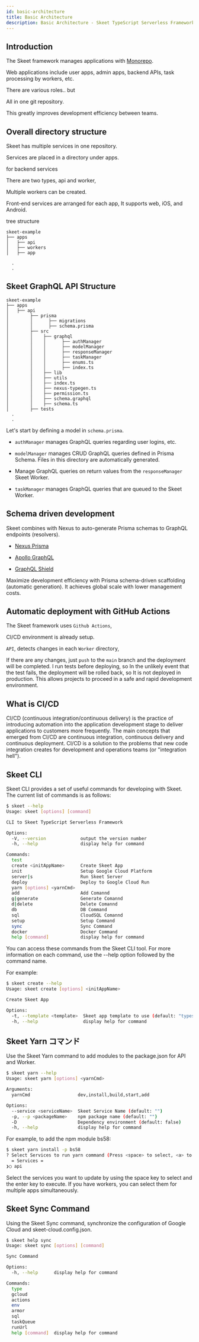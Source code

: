 ```yaml
---
id: basic-architecture
title: Basic Architecture
description: Basic Architecture - Skeet TypeScript Serverless Framework
---
```


## Introduction

The Skeet framework manages applications with [Monorepo](https://en.wikipedia.org/wiki/Monorepo).

Web applications include user apps, admin apps, backend APIs, task processing by workers, etc.

There are various roles.. but

All in one git repository.

This greatly improves development efficiency between teams.

## Overall directory structure

Skeet has multiple services in one repository.

Services are placed in a directory under apps.

for backend services

There are two types, api and worker,

Multiple workers can be created.

Front-end services are arranged for each app,
It supports web, iOS, and Android.

tree structure

```
skeet-example
├── apps
│   ├── api
│   ├── workers
│   ├── app

  .
  .
```

## Skeet GraphQL API Structure

```
skeet-example
├── apps
│   ├── api
│        ├── prisma
│        │      ├── migrations
│        │      ├── schema.prisma
│        ├── src
│        │    ├── graphql
│        │    │      ├── authManager
│        │    │      ├── modelManager
│        │    │      ├── responseManager
│        │    │      ├── taskManager
│        │    │      ├── enums.ts
│        │    │      ├── index.ts
│        │    ├── lib
│        │    ├── utils
│        │    ├── index.ts
│        │    ├── nexus-typegen.ts
│        │    ├── permission.ts
│        │    ├── schema.graphql
│        │    ├── schema.ts
│        ├── tests
  .
  .
```

Let's start by defining a model in `schema.prisma`.

- `authManager` manages GraphQL queries regarding user logins, etc.

- `modelManager` manages CRUD GraphQL queries defined in Prisma Schema. Files in this directory are automatically generated.

- Manage GraphQL queries on return values ​​from the `responseManager` Skeet Worker.

- `taskManager` manages GraphQL queries that are queued to the Skeet Worker.

## Schema driven development

Skeet combines with Nexus to auto-generate Prisma schemas to GraphQL endpoints (resolvers).

- [Nexus Prisma](https://graphql-nexus.github.io/nexus-prisma)

- [Apollo GraphQL](https://www.apollographql.com/)

- [GraphQL Shield](https://the-guild.dev/graphql/shield/docs)

Maximize development efficiency with Prisma schema-driven scaffolding (automatic generation). It achieves global scale with lower management costs.

## Automatic deployment with GitHub Actions

The Skeet framework uses `Github Actions`,

CI/CD environment is already setup.

`API`, detects changes in each `Worker` directory,

If there are any changes, just `push` to the `main` branch and the deployment will be completed.
I run tests before deploying, so
In the unlikely event that the test fails, the deployment will be rolled back, so
It is not deployed in production.
This allows projects to proceed in a safe and rapid development environment.

## What is CI/CD

CI/CD (continuous integration/continuous delivery) is the practice of introducing automation into the application development stage to deliver applications to customers more frequently. The main concepts that emerged from CI/CD are continuous integration, continuous delivery and continuous deployment. CI/CD is a solution to the problems that new code integration creates for development and operations teams (or "integration hell").

## Skeet CLI

Skeet CLI provides a set of useful commands for developing with Skeet. The current list of commands is as follows:

```bash
$ skeet --help
Usage: skeet [options] [command]

CLI to Skeet TypeScript Serverless Framework

Options:
  -V, --version             output the version number
  -h, --help                display help for command

Commands:
  test
  create <initAppName>      Create Skeet App
  init                      Setup Google Cloud Platform
  server|s                  Run Skeet Server
  deploy                    Deploy to Google Cloud Run
  yarn [options] <yarnCmd>
  add                       Add Comannd
  g|generate                Generate Comannd
  d|delete                  Delete Comannd
  db                        DB Command
  sql                       CloudSQL Comannd
  setup                     Setup Command
  sync                      Sync Command
  docker                    Docker Command
  help [command]            display help for command
```

You can access these commands from the Skeet CLI tool. For more information on each command, use the --help option followed by the command name.

For example:

```bash
$ skeet create --help
Usage: skeet create [options] <initAppName>

Create Skeet App

Options:
  -t, --template <template>  Skeet app template to use (default: "typescript")
  -h, --help                 display help for command
```

## Skeet Yarn コマンド

Use the Skeet Yarn command to add modules to the package.json for API and Worker.

```bash
$ skeet yarn --help
Usage: skeet yarn [options] <yarnCmd>

Arguments:
  yarnCmd                  dev,install,build,start,add

Options:
  --service <serviceName>  Skeet Service Name (default: "")
  -p, --p <packageName>    npm package name (default: "")
  -D                       Dependency environment (default: false)
  -h, --help               display help for command
```

For example, to add the npm module bs58:

```bash
$ skeet yarn install -p bs58
? Select Services to run yarn command (Press <space> to select, <a> to toggle all, <i> to invert selection, and <enter> to proceed)
  = Services =
❯◯ api
```

Select the services you want to update by using the space key to select and the enter key to execute. If you have workers, you can select them for multiple apps simultaneously.

## Skeet Sync Command

Using the Skeet Sync command, synchronize the configuration of Google Cloud and skeet-cloud.config.json.

```bash
$ skeet help sync
Usage: skeet sync [options] [command]

Sync Command

Options:
  -h, --help      display help for command

Commands:
  type
  gcloud
  actions
  env
  armor
  sql
  taskQueue
  runUrl
  help [command]  display help for command
```
